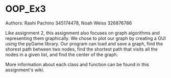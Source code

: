 # OOP_Ex3
Authors: Rashi Pachino 345174478, Noah Weiss 326876786

Like assignment 2, this assignment also focuses on graph algorithms and representing them graphically. 
We chose to plot our graph by creating a GUI using the pyGame library.
Our program can load and save a graph, find the shorest path between two nodes, find the shortest path that visits all the nodes in a given list, and find the center of the graph. 

More information about each class and function can be found in this assignment's wiki. 
